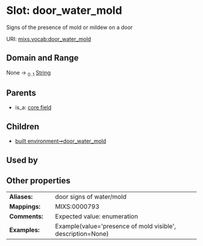 
# Slot: door_water_mold


Signs of the presence of mold or mildew on a door

URI: [mixs.vocab:door_water_mold](https://w3id.org/mixs/vocab/door_water_mold)


## Domain and Range

None &#8594;  <sub>0..1</sub> [String](types/String.md)

## Parents

 *  is_a: [core field](core_field.md)

## Children

 *  [built environment➞door_water_mold](built_environment_door_water_mold.md)

## Used by


## Other properties

|  |  |  |
| --- | --- | --- |
| **Aliases:** | | door signs of water/mold |
| **Mappings:** | | MIXS:0000793 |
| **Comments:** | | Expected value: enumeration |
| **Examples:** | | Example(value='presence of mold visible', description=None) |

